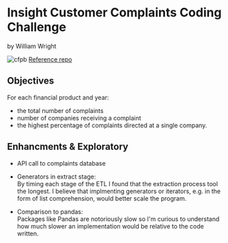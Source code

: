 # Insight Customer Complaints Coding Challenge  
by William Wright  

![cfpb](https://github.com/william-cass-wright/insight_cc_coding_challenge/blob/master/images/cfpb.png)
[Reference repo](https://github.com/insightdatascience/consumer_complaints)

## Objectives
For each financial product and year: 
- the total number of complaints
- number of companies receiving a complaint
- the highest percentage of complaints directed at a single company.

## Enhancments & Exploratory

- API call to complaints database

- Generators in extract stage:  
By timing each stage of the ETL I found that the extraction process tool the longest. I believe that implmenting generators or iterators, e.g. in the form of list comprehension, would better scale the program. 

- Comparison to pandas:  
Packages like Pandas are notoriously slow so I'm curious to understand how much slower an implementation would be relative to the code written.
